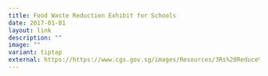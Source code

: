 ```yaml
---
title: Food Waste Reduction Exhibit for Schools
date: 2017-01-01
layout: link
description: ""
image: ""
variant: tiptap
external: https://https://www.cgs.gov.sg/images/Resources/3Rs%20Reduce%20Reuse%20and%20Recycle/schools_3x3_popup_straight.jpg
---
```

